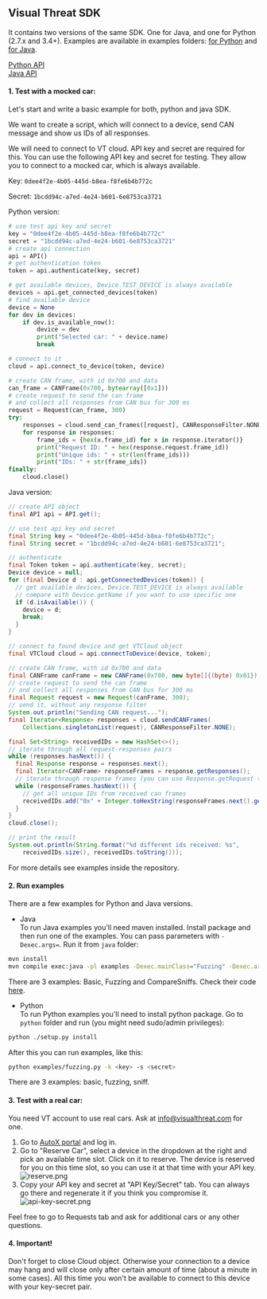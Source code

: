 
## Visual Threat SDK

It contains two versions of the same SDK. One for Java, and one for Python (2.7.x and 3.4+).
Examples are available in examples folders:
[for Python](./python/examples/)
and [for Java](./java/examples/src/main/java/). 

[Python API](./docs/python-api.md)  
[Java API](./docs/java-api.md)

#### 1. Test with a mocked car:
Let's start and write a basic example for both, python and java SDK.

We want to create a script, which will connect to a device,
send CAN message and show us IDs of all responses.

We will need to connect to VT cloud. API key and secret are required for this.
You can use the following API key and secret for testing. They allow you to connect to a mocked car, which is always available.

Key: `0dee4f2e-4b05-445d-b8ea-f8fe6b4b772c`

Secret: `1bcdd94c-a7ed-4e24-b601-6e8753ca3721`

Python version:
```python
# use test api key and secret
key = "0dee4f2e-4b05-445d-b8ea-f8fe6b4b772c"
secret = "1bcdd94c-a7ed-4e24-b601-6e8753ca3721"
# create api connection
api = API()
# get authentication token
token = api.authenticate(key, secret)

# get available devices, Device.TEST_DEVICE is always available
devices = api.get_connected_devices(token)
# find available device
device = None
for dev in devices:
    if dev.is_available_now():
        device = dev
        print("Selected car: " + device.name)
        break

# connect to it
cloud = api.connect_to_device(token, device)

# create CAN frame, with id 0x700 and data
can_frame = CANFrame(0x700, bytearray([0x1]))
# create request to send the can frame
# and collect all responses from CAN bus for 300 ms
request = Request(can_frame, 300)
try:
    responses = cloud.send_can_frames([request], CANResponseFilter.NONE())
    for response in responses:
        frame_ids = {hex(x.frame_id) for x in response.iterator()}
        print("Request ID: " + hex(response.request.frame_id))
        print("Unique ids: " + str(len(frame_ids)))
        print("IDs: " + str(frame_ids))
finally:
    cloud.close()
```

Java version:
```java
// create API object
final API api = API.get();

// use test api key and secret
final String key = "0dee4f2e-4b05-445d-b8ea-f8fe6b4b772c";
final String secret = "1bcdd94c-a7ed-4e24-b601-6e8753ca3721";

// authenticate
final Token token = api.authenticate(key, secret);
Device device = null;
for (final Device d : api.getConnectedDevices(token)) {
  // get available devices, Device.TEST_DEVICE is always available
  // compare with Device.getName if you want to use specific one
  if (d.isAvailable()) {
    device = d;
    break;
  }
}

// connect to found device and get VTCloud object
final VTCloud cloud = api.connectToDevice(device, token);

// create CAN frame, with id 0x700 and data
final CANFrame canFrame = new CANFrame(0x700, new byte[]{(byte) 0x01});
// create request to send the can frame
// and collect all responses from CAN bus for 300 ms
final Request request = new Request(canFrame, 300);
// send it, without any response filter
System.out.println("Sending CAN request...");
final Iterator<Response> responses = cloud.sendCANFrames(
    Collections.singletonList(request), CANResponseFilter.NONE);

final Set<String> receivedIDs = new HashSet<>();
// iterate through all request-responses pairs
while (responses.hasNext()) {
  final Response response = responses.next();
  final Iterator<CANFrame> responseFrames = response.getResponses();
  // iterate through response frames (you can use Response.getRequest to see request)
  while (responseFrames.hasNext()) {
    // get all unique IDs from received can frames
    receivedIDs.add("0x" + Integer.toHexString(responseFrames.next().getId()));
  }
}
cloud.close();

// print the result
System.out.println(String.format("%d different ids received: %s",
    receivedIDs.size(), receivedIDs.toString()));
```

For more details see examples inside the repository.

#### 2. Run examples
There are a few examples for Python and Java versions.

- Java  
To run Java examples you'll need maven installed. Install package and then run one of the examples.
You can pass parameters with `-Dexec.args=`. Run it from `java` folder:

```bash
mvn install
mvn compile exec:java -pl examples -Dexec.mainClass="Fuzzing" -Dexec.args="-k <key> -s <secret>"
```

There are 3 examples: Basic, Fuzzing and CompareSniffs. Check their code [here](./java/examples/src/main/java/).

- Python  
To run Python examples you'll need to install python package. Go to `python` folder and run
(you might need sudo/admin privileges):

```bash
python ./setup.py install
```

After this you can run examples, like this:

```bash
python examples/fuzzing.py -k <key> -s <secret>
```

There are 3 examples: basic, fuzzing, sniff.

#### 3. Test with a real car:
You need VT account to use real cars. Ask at info@visualthreat.com for one.

1. Go to [AutoX portal](https://visualthreat.net/autox/) and log in.
2. Go to "Reserve Car", select a device in the dropdown at the right and pick an available time slot.
   Click on it to reserve. The device is reserved for you on this time slot, so you can use it at that time with your API key.
   ![reserve.png](docs/reserve.png)
3. Copy your API key and secret at "API Key/Secret" tab. You can always go there and regenerate it if you think
   you compromise it.
   ![api-key-secret.png](docs/api-key-secret.png)
   
Feel free to go to Requests tab and ask for additional cars or any other questions.

#### 4. Important!
Don't forget to close Cloud object. Otherwise your connection to a device may hang and will close only after certain amount of time (about a minute in some cases).
All this time you won't be available to connect to this device with your key-secret pair.
